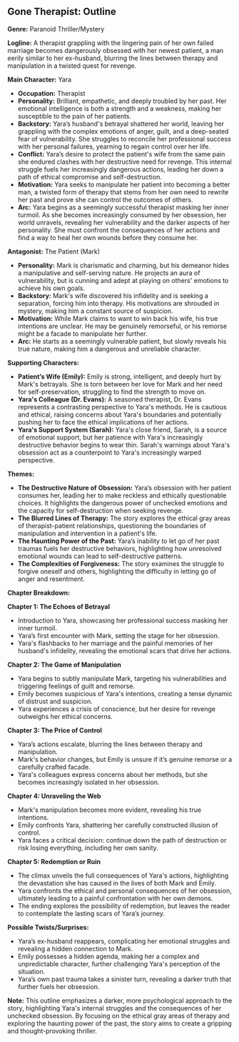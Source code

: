 ## Gone Therapist: Outline

**Genre:** Paranoid Thriller/Mystery

**Logline:** A therapist grappling with the lingering pain of her own failed marriage becomes dangerously obsessed with her newest patient, a man eerily similar to her ex-husband,  blurring the lines between therapy and manipulation in a twisted quest for revenge.

**Main Character:** Yara

* **Occupation:** Therapist
* **Personality:**  Brilliant, empathetic, and deeply troubled by her past. Her emotional intelligence is both a strength and a weakness, making her susceptible to the pain of her patients. 
* **Backstory:**  Yara’s husband's betrayal shattered her world, leaving her grappling with the complex emotions of anger, guilt, and a deep-seated fear of vulnerability. She struggles to reconcile her professional success with her personal failures, yearning to regain control over her life.
* **Conflict:** Yara’s desire to protect the patient's wife from the same pain she endured clashes with her destructive need for revenge. This internal struggle fuels her increasingly dangerous actions, leading her down a path of ethical compromise and self-destruction.
* **Motivation:** Yara seeks to manipulate her patient into becoming a better man, a twisted form of therapy that stems from her own need to rewrite her past and prove she can control the outcomes of others. 
* **Arc:**  Yara begins as a seemingly successful therapist masking her inner turmoil. As she becomes increasingly consumed by her obsession, her world unravels, revealing her vulnerability and the darker aspects of her personality.  She must confront the consequences of her actions and find a way to heal her own wounds before they consume her.

**Antagonist:**  The Patient (Mark)

* **Personality:**  Mark is charismatic and charming, but his demeanor hides a manipulative and self-serving nature. He projects an aura of vulnerability, but is cunning and adept at playing on others' emotions to achieve his own goals. 
* **Backstory:**  Mark's wife discovered his infidelity and is seeking a separation, forcing him into therapy.  His motivations are shrouded in mystery, making him a constant source of suspicion.
* **Motivation:** While Mark claims to want to win back his wife, his true intentions are unclear. He may be genuinely remorseful, or his remorse might be a facade to manipulate her further.  
* **Arc:** He starts as a seemingly vulnerable patient, but slowly reveals his true nature, making him a dangerous and unreliable character.

**Supporting Characters:**

* **Patient’s Wife (Emily):** Emily is strong, intelligent, and deeply hurt by Mark's betrayals. She is torn between her love for Mark and her need for self-preservation, struggling to find the strength to move on.
* **Yara's Colleague (Dr. Evans):**  A seasoned therapist, Dr. Evans represents a contrasting perspective to Yara's methods.  He is cautious and ethical, raising concerns about Yara's boundaries and potentially pushing her to face the ethical implications of her actions.
* **Yara's Support System (Sarah):**  Yara's close friend, Sarah, is a source of emotional support, but her patience with Yara's increasingly destructive behavior begins to wear thin. Sarah's warnings about Yara's obsession act as a counterpoint to Yara's increasingly warped perspective.

**Themes:**

* **The Destructive Nature of Obsession:**  Yara’s obsession with her patient consumes her, leading her to make reckless and ethically questionable choices. It highlights the dangerous power of unchecked emotions and the capacity for self-destruction when seeking revenge.
* **The Blurred Lines of Therapy:** The story explores the ethical gray areas of therapist-patient relationships, questioning the boundaries of manipulation and intervention in a patient's life.
* **The Haunting Power of the Past:**  Yara’s inability to let go of her past traumas fuels her destructive behaviors, highlighting how unresolved emotional wounds can lead to self-destructive patterns. 
* **The Complexities of Forgiveness:**  The story examines the struggle to forgive oneself and others, highlighting the difficulty in letting go of anger and resentment.

**Chapter Breakdown:**

**Chapter 1: The Echoes of Betrayal**

*  Introduction to Yara, showcasing her professional success masking her inner turmoil.
*  Yara’s first encounter with Mark, setting the stage for her obsession.
*  Yara's flashbacks to her marriage and the painful memories of her husband's infidelity, revealing the emotional scars that drive her actions.

**Chapter 2: The Game of Manipulation**

*  Yara begins to subtly manipulate Mark, targeting his vulnerabilities and triggering feelings of guilt and remorse.
*  Emily becomes suspicious of Yara's intentions, creating a tense dynamic of distrust and suspicion.
*  Yara experiences a crisis of conscience, but her desire for revenge outweighs her ethical concerns.

**Chapter 3: The Price of Control**

*  Yara’s actions escalate, blurring the lines between therapy and manipulation.
*  Mark's behavior changes, but Emily is unsure if it’s genuine remorse or a carefully crafted facade.
*  Yara's colleagues express concerns about her methods, but she becomes increasingly isolated in her obsession. 

**Chapter 4: Unraveling the Web**

*  Mark's manipulation becomes more evident, revealing his true intentions.
*  Emily confronts Yara, shattering her carefully constructed illusion of control.
*  Yara faces a critical decision: continue down the path of destruction or risk losing everything, including her own sanity. 

**Chapter 5: Redemption or Ruin**

*  The climax unveils the full consequences of Yara's actions, highlighting the devastation she has caused in the lives of both Mark and Emily.
*  Yara confronts the ethical and personal consequences of her obsession, ultimately leading to a painful confrontation with her own demons.
*  The ending explores the possibility of redemption, but leaves the reader to contemplate the lasting scars of Yara’s journey.  

**Possible Twists/Surprises:**

*  Yara’s ex-husband reappears, complicating her emotional struggles and revealing a hidden connection to Mark.
*  Emily possesses a hidden agenda, making her a complex and unpredictable character, further challenging Yara's perception of the situation.
*  Yara’s own past trauma takes a sinister turn, revealing a darker truth that further fuels her obsession.

**Note:** This outline emphasizes a darker, more psychological approach to the story, highlighting Yara's internal struggles and the consequences of her unchecked obsession.  By focusing on the ethical gray areas of therapy and exploring the haunting power of the past, the story aims to create a gripping and thought-provoking thriller. 
